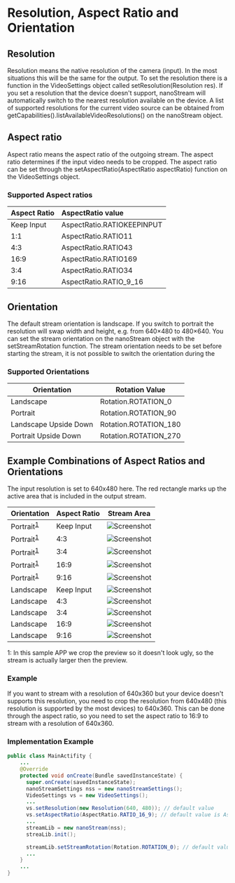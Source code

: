 # Resolution, Aspect Ratio and Orientation
## Resolution

Resolution means the native resolution of the camera (input). In the most situations this will be the same for the output. To set the resolution there is a function in the VideoSettings object called setResolution(Resolution res). If you set a resolution that the device doesn't support, nanoStream will automatically switch to the nearest resolution available on the device. A list of supported resolutions for the current video source can be obtained from getCapabilities().listAvailableVideoResolutions() on the nanoStream object.

## Aspect ratio

Aspect ratio means the aspect ratio of the outgoing stream. The aspect ratio determines if the input video needs to be cropped. The aspect ratio can be set through the setAspectRatio(AspectRatio aspectRatio) function on the VideoSettings object.
### Supported Aspect ratios
| Aspect Ratio | AspectRatio value          |
|:-------------|:---------------------------|
| Keep Input   | AspectRatio.RATIOKEEPINPUT |
| 1:1          | AspectRatio.RATIO11        |
| 4:3          | AspectRatio.RATIO43        |
| 16:9         | AspectRatio.RATIO169       |
| 3:4          | AspectRatio.RATIO34        |
| 9:16         | AspectRatio.RATIO_9_16     |
## Orientation
The default stream orientation is landscape. If you switch to portrait the resolution will swap width and height, e.g. from 640×480 to 480×640. You can set the stream orientation on the nanoStream object with the setStreamRotation function. The stream orientation needs to be set before starting the stream, it is not possible to switch the orientation during the

### Supported Orientations

| Orientation           | Rotation Value        |
|-----------------------|-----------------------|
| Landscape             | Rotation.ROTATION_0   |
| Portrait              | Rotation.ROTATION_90  |
| Landscape Upside Down | Rotation.ROTATION_180 |
| Portrait Upside Down  | Rotation.ROTATION_270 |

## Example Combinations of Aspect Ratios and Orientations

The input resolution is set to 640x480 here. The red rectangle marks up the active area that is included in the output stream.

| Orientation                    | Aspect Ratio | Stream Area                                 |
|--------------------------------|--------------|---------------------------------------------|
| Portrait<sup>[1](#fnAS1)</sup> | Keep Input   | ![Screenshot](img/portrait_keep_input.png)  |
| Portrait<sup>[1](#fnAS1)</sup> | 4:3          | ![Screenshot](img/portrait_4_3.png)         |
| Portrait<sup>[1](#fnAS1)</sup> | 3:4          | ![Screenshot](img/portrait_3_4.png)         |
| Portrait<sup>[1](#fnAS1)</sup> | 16:9         | ![Screenshot](img/portrait_16_9.png)        |
| Portrait<sup>[1](#fnAS1)</sup> | 9:16         | ![Screenshot](img/portrait_9_16.png)        |
| Landscape                      | Keep Input   | ![Screenshot](img/landscape_keep_input.png) |
| Landscape                      | 4:3          | ![Screenshot](img/landscape_4_3.png)        |
| Landscape                      | 3:4          | ![Screenshot](img/landscape_3_4.png)        |
| Landscape                      | 16:9         | ![Screenshot](img/landscape_16_9.png)       |
| Landscape                      | 9:16         | ![Screenshot](img/landscape_9_16.png)       |

<a name="fnAS1">1</a>: In this sample APP we crop the preview so it doesn't look ugly, so the stream is actually larger then the preview.


### Example

If you want to stream with a resolution of 640x360 but your device doesn't supports this resolution, you need to crop the resolution from 640x480 (this resolution is supported by the most devices) to 640x360. This can be done through the aspect ratio, so you need to set the aspect ratio to 16:9 to stream with a resolution of 640x360.

### Implementation Example

```java
public class MainActifity {
    ...
    @Override
    protected void onCreate(Bundle savedInstanceState) {
      super.onCreate(savedInstanceState);
      nanoStreamSettings nss = new nanoStreamSettings();
      VideoSettings vs = new VideoSettings();
      ...
      vs.setResolution(new Resolution(640, 480)); // default value
      vs.setAspectRatio(AspectRatio.RATIO_16_9); // default value is AspectRatio.KEEP_INPUT
      ...
      streamLib = new nanoStream(nss);
      streaLib.init();

      streamLib.setStreamRotation(Rotation.ROTATION_0); // default value
      ...
    }
    ...
}
```
